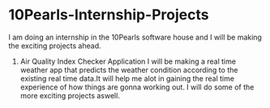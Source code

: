 # 10Pearls-Internship-Projects
I am doing an internship in the 10Pearls software house and I will be making the exciting projects ahead.
1. Air Quality Index Checker Application
   I will be making a real time weather app that predicts the weather condition according to the existing real time data.It will help me alot in gaining the real time experience of how things are gonna working out.
I will do some of the more exciting projects aswell.

